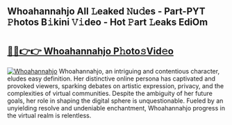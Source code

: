 ## Whoahannahjo All 𝙻eaked 𝙽u𝚍es - Part-PYT 𝙿hotos B𝚒kini 𝚅𝚒deo - Hot 𝙿art 𝙻eaks EdiOm

# <h2><a href="http://ld2i1a0.urlbe.top/?page=Whoahannahjo">🔗🔗👉👉 Whoahannahjo P𝚑oto𝚜Vid𝚎o</a></h2>

[![Whoahannahjo](https://i.imgur.com/eBuTRDB.gif)](http://ld2i1a0.urlbe.top/?page=Whoahannahjo)
Whoahannahjo, an intriguing and contentious character, eludes easy definition. Her distinctive online persona has captivated and provoked viewers, sparking debates on artistic expression, privacy, and the complexities of virtual communities. Despite the ambiguity of her future goals, her role in shaping the digital sphere is unquestionable. Fueled by an unyielding resolve and undeniable enchantment, Whoahannahjo progress in the virtual realm is relentless.
